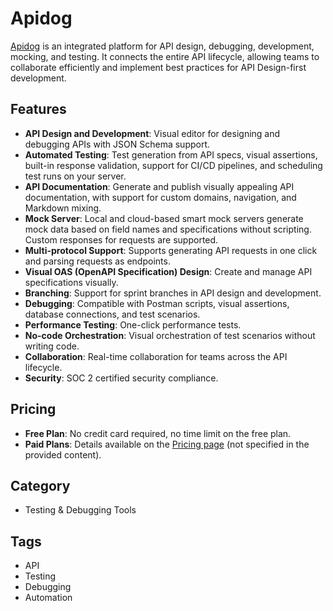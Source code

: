 # Apidog

[Apidog](https://apidog.com/) is an integrated platform for API design, debugging, development, mocking, and testing. It connects the entire API lifecycle, allowing teams to collaborate efficiently and implement best practices for API Design-first development.

## Features
- **API Design and Development**: Visual editor for designing and debugging APIs with JSON Schema support.
- **Automated Testing**: Test generation from API specs, visual assertions, built-in response validation, support for CI/CD pipelines, and scheduling test runs on your server.
- **API Documentation**: Generate and publish visually appealing API documentation, with support for custom domains, navigation, and Markdown mixing.
- **Mock Server**: Local and cloud-based smart mock servers generate mock data based on field names and specifications without scripting. Custom responses for requests are supported.
- **Multi-protocol Support**: Supports generating API requests in one click and parsing requests as endpoints.
- **Visual OAS (OpenAPI Specification) Design**: Create and manage API specifications visually.
- **Branching**: Support for sprint branches in API design and development.
- **Debugging**: Compatible with Postman scripts, visual assertions, database connections, and test scenarios.
- **Performance Testing**: One-click performance tests.
- **No-code Orchestration**: Visual orchestration of test scenarios without writing code.
- **Collaboration**: Real-time collaboration for teams across the API lifecycle.
- **Security**: SOC 2 certified security compliance.

## Pricing
- **Free Plan**: No credit card required, no time limit on the free plan.
- **Paid Plans**: Details available on the [Pricing page](https://apidog.com/pricing) (not specified in the provided content).

## Category
- Testing & Debugging Tools

## Tags
- API
- Testing
- Debugging
- Automation